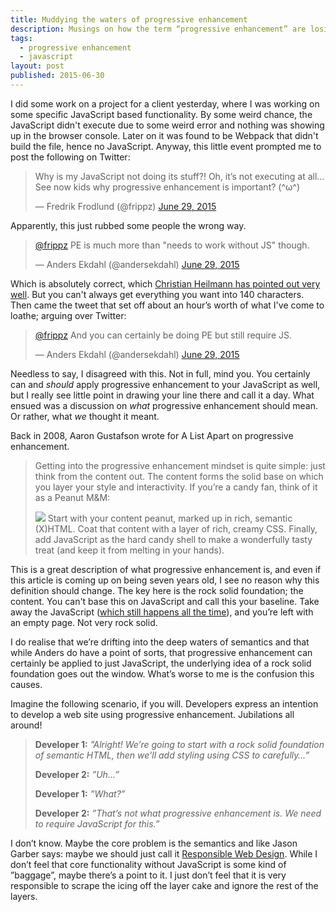 ```yaml
---
title: Muddying the waters of progressive enhancement
description: Musings on how the term “progressive enhancement” are losing its meaning to some people, causing confusion.
tags:
  - progressive enhancement
  - javascript
layout: post
published: 2015-06-30
---
```


I did some work on a project for a client yesterday, where I was working on some specific JavaScript based functionality. By some weird chance, the JavaScript didn't execute due to some weird error and nothing was showing up in the browser console. Later on it was found to be Webpack that didn't build the file, hence no JavaScript. Anyway, this little event prompted me to post the following on Twitter:

<blockquote class="twitter-tweet" lang="en"><p lang="en" dir="ltr">Why is my JavaScript not doing its stuff?! Oh, it’s not executing at all…&#10;&#10;See now kids why progressive enhancement is important? (^ω^)</p>&mdash; Fredrik Frodlund (@frippz) <a href="https://twitter.com/frippz/status/615474618841858048">June 29, 2015</a></blockquote>

Apparently, this just rubbed some people the wrong way.

<blockquote class="twitter-tweet" lang="en"><p lang="en" dir="ltr"><a href="https://twitter.com/frippz">@frippz</a> PE is much more than &quot;needs to work without JS&quot; though.</p>&mdash; Anders Ekdahl (@andersekdahl) <a href="https://twitter.com/andersekdahl/status/615484523221020673">June 29, 2015</a></blockquote>

Which is absolutely correct, which [Christian Heilmann has pointed out very well](http://christianheilmann.com/2015/02/18/progressive-enhancement-is-not-about-javascript-availability/). But you can't always get everything you want into 140 characters. Then came the tweet that set off about an hour’s worth of what I've come to loathe; arguing over Twitter:

<blockquote class="twitter-tweet" lang="en"><p lang="en" dir="ltr"><a href="https://twitter.com/frippz">@frippz</a> And you can certainly be doing PE but still require JS.</p>&mdash; Anders Ekdahl (@andersekdahl) <a href="https://twitter.com/andersekdahl/status/615485466352201728">June 29, 2015</a></blockquote>

Needless to say, I disagreed with this. Not in full, mind you. You certainly can and *should* apply progressive enhancement to your JavaScript as well, but I really see little point in drawing your line there and call it a day. What ensued was a discussion on *what* progressive enhancement should mean. Or rather, what *we* thought it meant.

Back in 2008, Aaron Gustafson wrote for A List Apart on progressive enhancement.

> Getting into the progressive enhancement mindset is quite simple: just think from the content out. The content forms the solid base on which you layer your style and interactivity. If you’re a candy fan, think of it as a Peanut M&M:
>
> ![](http://alistapart.com/d/understandingprogressiveenhancement/m-m.jpg)
> Start with your content peanut, marked up in rich, semantic (X)HTML. Coat that content with a layer of rich, creamy CSS. Finally, add JavaScript as the hard candy shell to make a wonderfully tasty treat (and keep it from melting in your hands).

This is a great description of what progressive enhancement is, and even if this article is coming up on being seven years old, I see no reason why this definition should change. The key here is the rock solid foundation; the content. You can't base this on JavaScript and call this your baseline. Take away the JavaScript ([which still happens all the time](http://kryogenix.org/code/browser/everyonehasjs.html)), and you’re left with an empty page. Not very rock solid.

I do realise that we’re drifting into the deep waters of semantics and that while Anders do have a point of sorts, that progressive enhancement can certainly be applied to just JavaScript, the underlying idea of a rock solid foundation goes out the window. What’s worse to me is the confusion this causes.

Imagine the following scenario, if you will. Developers express an intention to develop a web site using progressive enhancement. Jubilations all around!

> **Developer 1:** *”Alright! We’re going to start with a rock solid foundation of semantic HTML, then we'll add styling using CSS to carefully…”*
>
> **Developer 2:** *”Uh…”*
>
> **Developer 1:** *”What?”*
>
> **Developer 2:** *”That’s not what progressive enhancement is. We need to require JavaScript for this.”*

I don’t know. Maybe the core problem is the semantics and like Jason Garber says: maybe we should just call it [Responsible Web Design](http://sixtwothree.org/posts/responsible-web-design). While I don’t feel that core functionality without JavaScript is some kind of ”baggage”, maybe there’s a point to it. I just don’t feel that it is very responsible to scrape the icing off the layer cake and ignore the rest of the layers.
